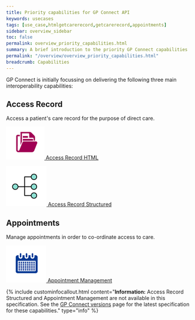 ```yaml
---
title: Priority capabilities for GP Connect API
keywords: usecases
tags: [use_case,htmlgetcarerecord,getcarerecord,appointments]
sidebar: overview_sidebar
toc: false
permalink: overview_priority_capabilities.html
summary: A brief introduction to the priority GP Connect capabilities
permalink: "/overview/overview_priority_capabilities.html"
breadcrumb: Capabilities
---
```



GP Connect is initially focussing on delivering the following three main interoperability capabilities:

## Access Record ##
Access a patient's care record for the purpose of direct care.

[![Img](images/overview/folder.png) Access Record HTML](accessrecord.html)

[![Img](images/overview/structured.png) Access Record Structured](accessrecord_rest.html)

## Appointments ##
Manage appointments in order to co-ordinate access to care.

[![Img](images/overview/calendar.png) Appointment Management](appointments.html)

{% include custominfocallout.html content="**Information:** Access Record Structured and Appointment Management are not available in this specification. See the [GP Connect versions](https://developer.nhs.uk/gp-connect-specification-versions/) page for the latest specification for these capabilities." type="info" %}
